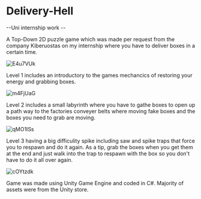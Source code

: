 # Delivery-Hell

--Uni internship work --

A Top-Down 2D puzzle game which was made per request from the company Kiberuostas on my internship where you have to deliver boxes in a certain time.

![E4u7VUk](https://github.com/PaulJur/Delivery-Hell/assets/97526083/5d09df14-3b48-4315-8564-989c9c2397a8)

Level 1 includes an introductory to the games mechancics of restoring your energy and grabbing boxes.

![m4FjUaG](https://github.com/PaulJur/Delivery-Hell/assets/97526083/eb2369d5-d427-4fe8-91d8-ae64cf35baca)

Level 2 includes a small labyrinth where you have to gathe boxes to open up a path way to the factories conveyer belts where moving fake boxes and the boxes you need to grab are moving.

![qMO1ISs](https://github.com/PaulJur/Delivery-Hell/assets/97526083/d4965af9-da2a-4af8-b1e0-d1d507ae2af2)

Level 3 having a big difficulity spike including saw and spike traps that force you to respawn and do it again. As a tip, grab the boxes when you get them at the end and just walk into the trap to respawn with the box so you don't have to do it all over again.

![cOYtzdk](https://github.com/PaulJur/Delivery-Hell/assets/97526083/9f7b2263-9f99-498e-b28b-db6fd2f9f3d7)

Game was made using Unity Game Engine and coded in C#. Majority of assets were from the Unity store.
